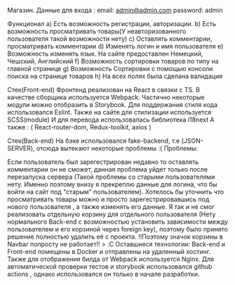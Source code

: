 Магазин. Данные для входа : email: admin@admin.com password: admin

Функционал a) Есть возможность регистрации, авторизации. b) Есть возможность просматривать товары(У неавторизованного пользователя такой возможности нету) с) Оставлять комментарии, просматривать комментарии d) Изменять логин и имя пользователя e) Возможность изменять язык. На сайте предоставлен Немецкий, Чешский, Английский f) Возможность сортировки товаров по типу на главной странице g) Возможность Сортировки с помощью консоли поиска на странице товаров h) На всех полях была сделана валидация

Стек(Front-end) Фронтенд реализован на React в связки с TS. В качестве сборщика используется Webpack. Частично некоторые модули можно отобразить в Storybook. Для поддержания стиля кода использовался Eslint. Также на сайте для стилизации используется SCSS(module) И для перевода использовалась библиотека i18next А также : ( React-router-dom, Redux-toolkit, axios )

Стек(Back-end) На бэке использовался fake-backend, т.е (JSON-SERVER), отсюда вытекают некоторые проблемы :( Проблемы:

Если пользователь был зарегестрирован недавно то оставлять комментарии он не сможет, данная проблема уйдет только после перезапуска сервера (Такой проблемы со старыми пользователями нету. Именно поэтому внизу я прекреплю данные для логина, что бы войти на сайт под "старым" пользователем). Хотелось бы уточнить что просматривать товары можно и просто зарегестрировавшись под нового пользователя , а также изменять его данные.
Я так и не смог реализовать отдельную корзину для отдельного пользователя (Нету нормального Back-end с возможностью установить зависимости между пользователем и его корзиной через foreign key), поэтому было принято решение полностью удалить её с проекта. !!Поэтому значок корзины в Navbar попросту не работает!! > :C
Оставшиеся технологии: Back-end и Front-end помещены в Docker и отправлены на удаленный хостинг. Также для отображения билда от Webpack используется Nginx. Для автоматической проверки тестов и storybook использовался github actions , однако использовался он только в начале разработки.
